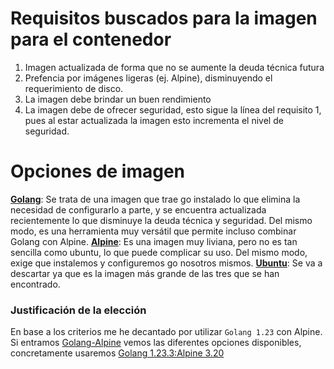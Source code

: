 # Requisitos buscados para la imagen para el contenedor
1. Imagen actualizada de forma que no se aumente la deuda técnica futura
2. Prefencia por imágenes ligeras (ej. Alpine), disminuyendo el requerimiento de disco.
3. La imagen debe brindar un buen rendimiento
4. La imagen debe de ofrecer seguridad, esto sigue la línea del requisito 1, pues al estar actualizada la imagen esto incrementa el nivel de seguridad.

# Opciones de imagen

**[Golang](https://hub.docker.com/_/golang)**: Se trata de una imagen que trae go instalado lo que elimina la necesidad de configurarlo a parte, y se encuentra actualizada recientemente lo que disminuye la deuda técnica y seguridad. Del mismo modo, es una herramienta muy versátil que permite incluso combinar Golang con Alpine.
**[Alpine](https://hub.docker.com/_/alpine)**: Es una imagen muy liviana, pero no es tan sencilla como ubuntu, lo que puede complicar su uso. Del mismo modo, exige que instalemos y configuremos go nosotros mismos.
**[Ubuntu](https://hub.docker.com/_/ubuntu)**: Se va a descartar ya que es la imagen más grande de las tres que se han encontrado.

### Justificación de la elección
En base a los criterios me he decantado por utilizar `Golang 1.23` con Alpine. Si entramos [Golang-Alpine](https://hub.docker.com/_/golang/tags?page=1&name=alpine) vemos las diferentes opciones disponibles, concretamente usaremos [Golang 1.23.3:Alpine 3.20](https://hub.docker.com/layers/library/golang/1.23.3-alpine3.20/images/sha256-cdb47cf7cc930903987ead22e38dfb607db077bf120e740f7f5f14d1d18e4668?context=explore)